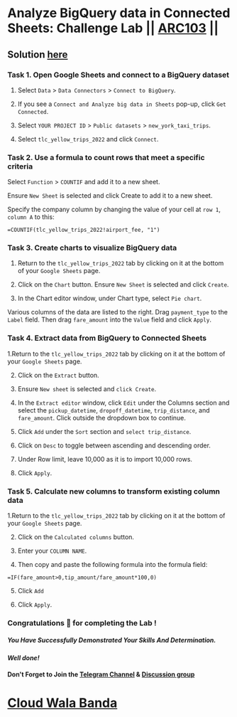 # Analyze BigQuery data in Connected Sheets: Challenge Lab || [ARC103](https://www.cloudskillsboost.google/focuses/60443?locale=es&parent=catalog) ||

## Solution [here](https://youtu.be/mTV3HuC56cM)

### Task 1. Open Google Sheets and connect to a BigQuery dataset

1. Select `Data` > `Data Connectors` > `Connect to BigQuery`.

2. If you see a `Connect and Analyze big data in Sheets` pop-up, click `Get Connected`.

3. Select `YOUR PROJECT ID` > `Public datasets` > `new_york_taxi_trips`.

4. Select `tlc_yellow_trips_2022` and click `Connect`.

### Task 2. Use a formula to count rows that meet a specific criteria

Select `Function` > `COUNTIF` and add it to a new sheet.

Ensure `New Sheet` is selected and click Create to add it to a new sheet.

Specify the company column by changing the value of your cell at `row 1`, `column A` to this:

```
=COUNTIF(tlc_yellow_trips_2022!airport_fee, "1")
```

### Task 3. Create charts to visualize BigQuery data

1. Return to the `tlc_yellow_trips_2022` tab by clicking on it at the bottom of your `Google Sheets` page.

2. Click on the `Chart` button. Ensure `New Sheet` is selected and click `Create`.

3. In the Chart editor window, under Chart type, select `Pie chart`.

Various columns of the data are listed to the right. Drag `payment_type` to the `Label` field. Then drag `fare_amount` into the `Value` field and click `Apply`.

### Task 4. Extract data from BigQuery to Connected Sheets

1.Return to the `tlc_yellow_trips_2022` tab by clicking on it at the bottom of your `Google Sheets` page.

2. Click on the `Extract` button.

3. Ensure `New sheet` is selected and `click Create`.

4. In the `Extract editor` window, click `Edit` under the Columns section and select the `pickup_datetime`, `dropoff_datetime`, `trip_distance`, and `fare_amount`. Click outside the dropdown box to continue.

5. Click `Add` under the `Sort` section and `select trip_distance`.

6. Click on `Desc` to toggle between ascending and descending order.

7. Under Row limit, leave 10,000 as it is to import 10,000 rows.

8. Click `Apply`.

### Task 5. Calculate new columns to transform existing column data

1.Return to the `tlc_yellow_trips_2022` tab by clicking on it at the bottom of your `Google Sheets` page.

2. Click on the `Calculated columns` button.

3. Enter your `COLUMN NAME`.

4. Then copy and paste the following formula into the formula field:

```
=IF(fare_amount>0,tip_amount/fare_amount*100,0)
```
5. Click `Add`

6. Click `Apply`.

### Congratulations 🎉 for completing the Lab !

##### *You Have Successfully Demonstrated Your Skills And Determination.*

#### *Well done!*

#### Don't Forget to Join the [Telegram Channel](https://t.me/cloudwalabanda) & [Discussion group](https://t.me/cloudwalabandaChats)

# [Cloud Wala Banda](https://www.youtube.com/@cloudwalabanda)
